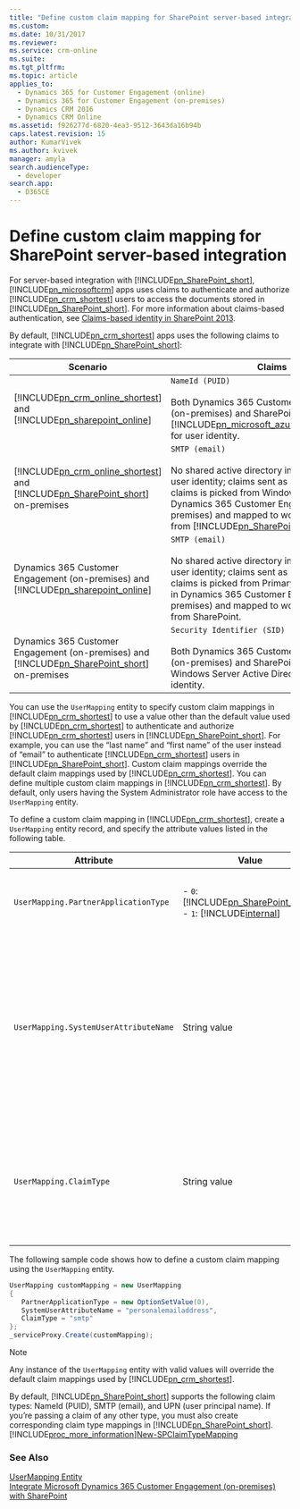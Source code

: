 ```yaml
---
title: "Define custom claim mapping for SharePoint server-based integration (Developer Guide for Dynamics 365 for Customer Engagement)| MicrosoftDocs"
ms.custom: 
ms.date: 10/31/2017
ms.reviewer: 
ms.service: crm-online
ms.suite: 
ms.tgt_pltfrm: 
ms.topic: article
applies_to: 
  - Dynamics 365 for Customer Engagement (online)
  - Dynamics 365 for Customer Engagement (on-premises)
  - Dynamics CRM 2016
  - Dynamics CRM Online
ms.assetid: f926277d-6820-4ea3-9512-3643da16b94b
caps.latest.revision: 15
author: KumarVivek
ms.author: kvivek
manager: amyla
search.audienceType: 
  - developer
search.app: 
  - D365CE
---
```

<!-- jdaly bug 700711 determines whether this page should be removed  -->

# Define custom claim mapping for SharePoint server-based integration

For server-based integration with [!INCLUDE[pn_SharePoint_short](../../includes/pn-sharepoint-short.md)], [!INCLUDE[pn_microsoftcrm](../../includes/pn-microsoftcrm.md)] apps  uses claims to authenticate and authorize [!INCLUDE[pn_crm_shortest](../../includes/pn-crm-shortest.md)] users to access the documents stored in [!INCLUDE[pn_SharePoint_short](../../includes/pn-sharepoint-short.md)]. For more information about claims-based authentication, see [Claims-based identity in SharePoint 2013](https://msdn.microsoft.com/library/office/ee535242.aspx).  

 By default, [!INCLUDE[pn_crm_shortest](../../includes/pn-crm-shortest.md)] apps uses the following claims  to integrate with [!INCLUDE[pn_SharePoint_short](../../includes/pn-sharepoint-short.md)]:  


|                                                                              Scenario                                                                               |                                                                                                                                              Claims                                                                                                                                              |
|---------------------------------------------------------------------------------------------------------------------------------------------------------------------|--------------------------------------------------------------------------------------------------------------------------------------------------------------------------------------------------------------------------------------------------------------------------------------------------|
|      [!INCLUDE[pn_crm_online_shortest](../../includes/pn-crm-online-shortest.md)] and [!INCLUDE[pn_sharepoint_online](../../includes/pn-sharepoint-online.md)]      |                                                   `NameId (PUID)`<br /><br /> Both Dynamics 365 Customer Engagement (on-premises) and SharePoint share [!INCLUDE[pn_microsoft_azure_active_directory](../../includes/pn-microsoft-azure-active-directory.md)] for user identity.                                                   |
| [!INCLUDE[pn_crm_online_shortest](../../includes/pn-crm-online-shortest.md)] and [!INCLUDE[pn_SharePoint_short](../../includes/pn-sharepoint-short.md)] on-premises | `SMTP (email)`<br /><br /> No shared active directory infrastructure for user identity; claims sent as SMTP address. The claims is picked from WindowsLiveID field in Dynamics 365 Customer Engagement (on-premises) and mapped to work email address from [!INCLUDE[pn_SharePoint_short](../../includes/pn-sharepoint-short.md)]. |
|                                Dynamics 365 Customer Engagement (on-premises) and [!INCLUDE[pn_sharepoint_online](../../includes/pn-sharepoint-online.md)]                                |                            `SMTP (email)`<br /><br /> No shared active directory infrastructure for user identity; claims sent as SMTP address. The claims is picked from PrimaryEmailAddess field in Dynamics 365 Customer Engagement (on-premises) and mapped to work email address from SharePoint.                             |
|                           Dynamics 365 Customer Engagement (on-premises) and [!INCLUDE[pn_SharePoint_short](../../includes/pn-sharepoint-short.md)] on-premises                           |                                                                           `Security Identifier (SID)`<br /><br /> Both Dynamics 365 Customer Engagement (on-premises)  and SharePoint share Microsoft Windows Server Active Directory for user identity.                                                                            |

 You can use the `UserMapping` entity to specify custom claim mappings in [!INCLUDE[pn_crm_shortest](../../includes/pn-crm-shortest.md)] to use a value other than the default value used by [!INCLUDE[pn_crm_shortest](../../includes/pn-crm-shortest.md)] to authenticate and authorize [!INCLUDE[pn_crm_shortest](../../includes/pn-crm-shortest.md)] users in [!INCLUDE[pn_SharePoint_short](../../includes/pn-sharepoint-short.md)]. For example, you can use the “last name” and “first name” of the user instead of “email” to authenticate [!INCLUDE[pn_crm_shortest](../../includes/pn-crm-shortest.md)] users in [!INCLUDE[pn_SharePoint_short](../../includes/pn-sharepoint-short.md)]. Custom claim mappings override the default claim mappings used by [!INCLUDE[pn_crm_shortest](../../includes/pn-crm-shortest.md)]. You can define multiple custom claim mappings in [!INCLUDE[pn_crm_shortest](../../includes/pn-crm-shortest.md)]. By default, only users having the System Administrator role have access to the `UserMapping` entity.  

 To define a custom claim mapping in [!INCLUDE[pn_crm_shortest](../../includes/pn-crm-shortest.md)], create a `UserMapping` entity record, and specify the attribute values listed in the following table.  


|               Attribute               |                                                                     Value                                                                      |                                                                                                                                                                                                                                                                                Description                                                                                                                                                                                                                                                                                |
|---------------------------------------|------------------------------------------------------------------------------------------------------------------------------------------------|---------------------------------------------------------------------------------------------------------------------------------------------------------------------------------------------------------------------------------------------------------------------------------------------------------------------------------------------------------------------------------------------------------------------------------------------------------------------------------------------------------------------------------------------------------------------------|
| `UserMapping.PartnerApplicationType`  | -   `0`: [!INCLUDE[pn_SharePoint_short](../../includes/pn-sharepoint-short.md)]<br />-   `1`: [!INCLUDE[internal](../../includes/internal.md)] |                                                                                                                                                                                     The partner application type for which this claim mapping is to be used. In the current release, only `0` ([!INCLUDE[pn_SharePoint_short](../../includes/pn-sharepoint-short.md)]) is supported.                                                                                                                                                                                      |
| `UserMapping.SystemUserAttributeName` |                                                                  String value                                                                  | The logical name of the attribute in the `SystemUser` (user) entity from where the value for the claims will be used. **Note:**  If the attribute used for custom claim mapping doesn’t contain a value, the default claim mapping is used by [!INCLUDE[pn_crm_shortest](../../includes/pn-crm-shortest.md)]. For example, if you want to use the first name of the user as the attribute for custom claim mapping and a user’s first name is missing, [!INCLUDE[pn_crm_shortest](../../includes/pn-crm-shortest.md)] will use the default claim mapping (PUID or email). |
|        `UserMapping.ClaimType`        |                                                                  String value                                                                  |                     Specify the claim type to be sent to SharePoint. For a list of claim types, see [ClaimTypes Members](https://msdn.microsoft.com/library/microsoft.identitymodel.claims.claimtypes_members.aspx). **Note:**  The referred claim type list is just for reference. All the claim types listed there might not be supported by [!INCLUDE[pn_SharePoint_short](../../includes/pn-sharepoint-short.md)], or might not contain all the claim types supported by [!INCLUDE[pn_SharePoint_short](../../includes/pn-sharepoint-short.md)].                      |

 The following sample code shows how to define a custom claim mapping using the `UserMapping` entity.  

```csharp
UserMapping customMapping = new UserMapping  
{  
   PartnerApplicationType = new OptionSetValue(0),  
   SystemUserAttributeName = "personalemailaddress",  
   ClaimType = "smtp"  
};  
_serviceProxy.Create(customMapping);  
```  

> [!NOTE]
>  Any instance of the `UserMapping` entity with valid values will override the default claim mappings used by [!INCLUDE[pn_crm_shortest](../../includes/pn-crm-shortest.md)].  

 By default, [!INCLUDE[pn_SharePoint_short](../../includes/pn-sharepoint-short.md)] supports the following claim types: NameId (PUID), SMTP (email), and UPN (user principal name). If you’re passing a claim of any other type, you must also create corresponding claim type mappings in [!INCLUDE[pn_SharePoint_short](../../includes/pn-sharepoint-short.md)]. [!INCLUDE[proc_more_information](../../includes/proc-more-information.md)][New-SPClaimTypeMapping](https://technet.microsoft.com/library/ff607650.aspx)  

### See Also
 [UserMapping Entity](../entities/usermapping.md)   
 [Integrate Microsoft Dynamics 365 Customer Engagement (on-premises) with SharePoint](integrate-sharepoint.md)

